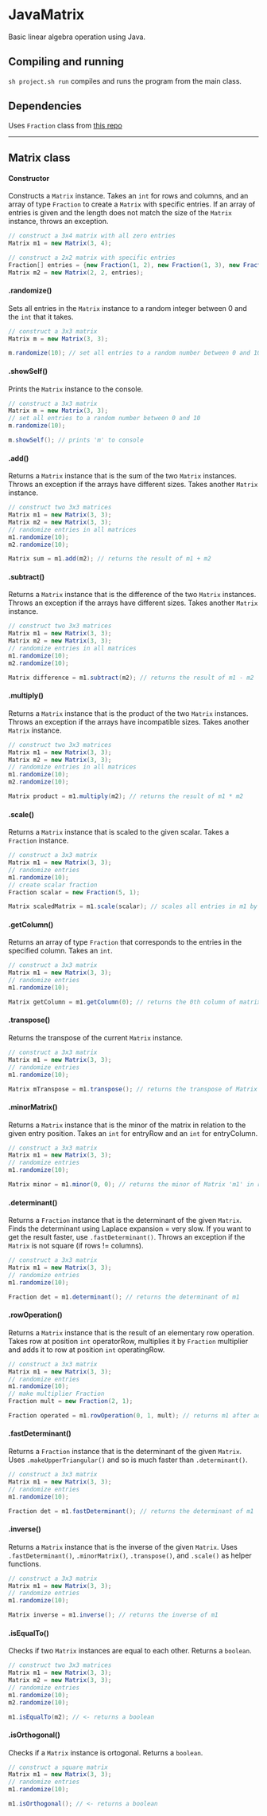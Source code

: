 # JavaMatrix

Basic linear algebra operation using Java. 
 
## Compiling and running

`sh project.sh run` compiles and runs the program from the main class.

## Dependencies

Uses `Fraction` class from [this repo](https://github.com/mazadegan/JavaFraction)

<hr>

## Matrix class

#### Constructor
Constructs a `Matrix` instance. Takes an `int` for rows and columns, and an array of type `Fraction` to create a `Matrix` with specific entries. If an array of entries is given and the length does not match the size of the `Matrix` instance, throws an exception.
```java
// construct a 3x4 matrix with all zero entries
Matrix m1 = new Matrix(3, 4);

// construct a 2x2 matrix with specific entries
Fraction[] entries = {new Fraction(1, 2), new Fraction(1, 3), new Fraction(1, 4), new Fraction(1, 5)};
Matrix m2 = new Matrix(2, 2, entries);
```

#### .randomize()
Sets all entries in the `Matrix` instance to a random integer between 0 and the `int` that it takes.
```java
// construct a 3x3 matrix
Matrix m = new Matrix(3, 3);

m.randomize(10); // set all entries to a random number between 0 and 10
```

#### .showSelf()
Prints the `Matrix` instance to the console. 
```java
// construct a 3x3 matrix
Matrix m = new Matrix(3, 3);
// set all entries to a random number between 0 and 10
m.randomize(10);

m.showSelf(); // prints 'm' to console
```

#### .add()
Returns a `Matrix` instance that is the sum of the two `Matrix` instances. Throws an exception if the arrays have different sizes. Takes another `Matrix` instance.
```java
// construct two 3x3 matrices
Matrix m1 = new Matrix(3, 3);
Matrix m2 = new Matrix(3, 3);
// randomize entries in all matrices
m1.randomize(10);
m2.randomize(10);

Matrix sum = m1.add(m2); // returns the result of m1 + m2
```

#### .subtract()
Returns a `Matrix` instance that is the difference of the two `Matrix` instances. Throws an exception if the arrays have different sizes. Takes another `Matrix` instance.
```java
// construct two 3x3 matrices
Matrix m1 = new Matrix(3, 3);
Matrix m2 = new Matrix(3, 3);
// randomize entries in all matrices
m1.randomize(10);
m2.randomize(10);

Matrix difference = m1.subtract(m2); // returns the result of m1 - m2
```

#### .multiply()
Returns a `Matrix` instance that is the product of the two `Matrix` instances. Throws an exception if the arrays have incompatible sizes. Takes another `Matrix` instance.
```java
// construct two 3x3 matrices
Matrix m1 = new Matrix(3, 3);
Matrix m2 = new Matrix(3, 3);
// randomize entries in all matrices
m1.randomize(10);
m2.randomize(10);

Matrix product = m1.multiply(m2); // returns the result of m1 * m2
```

#### .scale()
Returns a `Matrix` instance that is scaled to the given scalar. Takes a `Fraction` instance.
```java
// construct a 3x3 matrix
Matrix m1 = new Matrix(3, 3);
// randomize entries
m1.randomize(10);
// create scalar fraction
Fraction scalar = new Fraction(5, 1);

Matrix scaledMatrix = m1.scale(scalar); // scales all entries in m1 by 5
```

#### .getColumn()
Returns an array of type `Fraction` that corresponds to the entries in the specified column. Takes an `int`.
```java
// construct a 3x3 matrix
Matrix m1 = new Matrix(3, 3);
// randomize entries
m1.randomize(10);

Matrix getColumn = m1.getColumn(0); // returns the 0th column of matrix m1
```

#### .transpose()
Returns the transpose of the current `Matrix` instance.

```java
// construct a 3x3 matrix
Matrix m1 = new Matrix(3, 3);
// randomize entries
m1.randomize(10);

Matrix mTranspose = m1.transpose(); // returns the transpose of Matrix 'm1'
```

#### .minorMatrix()
Returns a `Matrix` instance that is the minor of the matrix in relation to the given entry position. Takes an `int` for entryRow and an `int` for entryColumn.

```java
// construct a 3x3 matrix
Matrix m1 = new Matrix(3, 3);
// randomize entries
m1.randomize(10);

Matrix minor = m1.minor(0, 0); // returns the minor of Matrix 'm1' in relation to the entry in the 1st column and 1st row
```

#### .determinant()
Returns a `Fraction` instance that is the determinant of the given `Matrix`. Finds the determinant using Laplace expansion = very slow. If you want to get the result faster, use `.fastDeterminant()`. Throws an exception if the `Matrix` is not square (if rows != columns).

```java
// construct a 3x3 matrix
Matrix m1 = new Matrix(3, 3);
// randomize entries
m1.randomize(10);

Fraction det = m1.determinant(); // returns the determinant of m1
```

#### .rowOperation()
Returns a `Matrix` instance that is the result of an elementary row operation. Takes row at position `int` operatorRow, multiplies it by `Fraction` multiplier and adds it to row at position `int` operatingRow.

```java
// construct a 3x3 matrix
Matrix m1 = new Matrix(3, 3);
// randomize entries
m1.randomize(10);
// make multiplier Fraction
Fraction mult = new Fraction(2, 1);

Fraction operated = m1.rowOperation(0, 1, mult); // returns m1 after adding 2*row1 to row2
```

#### .fastDeterminant()
Returns a `Fraction` instance that is the determinant of the given `Matrix`. Uses `.makeUpperTriangular()` and so is much faster than `.determinant()`. 

```java
// construct a 3x3 matrix
Matrix m1 = new Matrix(3, 3);
// randomize entries
m1.randomize(10);

Fraction det = m1.fastDeterminant(); // returns the determinant of m1
```

#### .inverse()
Returns a `Matrix` instance that is the inverse of the given `Matrix`. Uses `.fastDeterminant()`, `.minorMatrix()`, `.transpose()`, and `.scale()` as helper functions.

```java
// construct a 3x3 matrix
Matrix m1 = new Matrix(3, 3);
// randomize entries
m1.randomize(10);

Matrix inverse = m1.inverse(); // returns the inverse of m1
```

#### .isEqualTo()
Checks if two `Matrix` instances are equal to each other. Returns a `boolean`.

```java
// construct two 3x3 matrices
Matrix m1 = new Matrix(3, 3);
Matrix m2 = new Matrix(3, 3);
// randomize entries
m1.randomize(10);
m2.randomize(10);

m1.isEqualTo(m2); // <- returns a boolean
```

#### .isOrthogonal()
Checks if a `Matrix` instance is ortogonal. Returns a `boolean`.

```java
// construct a square matrix
Matrix m1 = new Matrix(3, 3);
// randomize entries
m1.randomize(10);

m1.isOrthogonal(); // <- returns a boolean
```
